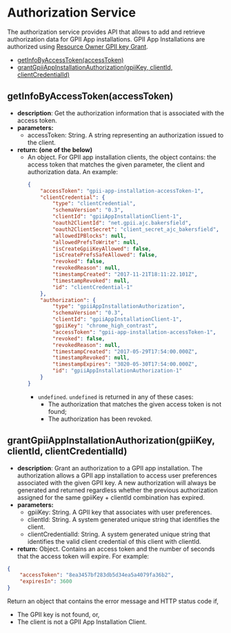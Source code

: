 # Authorization Service

The authorization service provides API that allows to add and retrieve authorization data for GPII App installations.
GPII App Installations are authorized using [Resource Owner GPII key
Grant](https://wiki.gpii.net/w/GPII_OAuth_2_Guide#Resource_Owner_GPII_Key_Grant).

* [getInfoByAccessToken(accessToken)](#getinfobyaccesstokenaccesstoken)
* [grantGpiiAppInstallationAuthorization(gpiiKey, clientId,
  clientCredentialId)](#grantgpiiappinstallationauthorizationgpiikey-clientid-clientcredentialid)

## getInfoByAccessToken(accessToken)

* **description**: Get the authorization information that is associated with the access token.
* **parameters:**
  * accessToken: String. A string representing an authorization issued to the client.
* **return: (one of the below)**
  * An object. For GPII app installation clients, the object contains: the access token that matches the given
    parameter, the client and authorization data. An example:
    ```json
    {
        "accessToken": "gpii-app-installation-accessToken-1",
        "clientCredential": {
            "type": "clientCredential",
            "schemaVersion": "0.3",
            "clientId": "gpiiAppInstallationClient-1",
            "oauth2ClientId": "net.gpii.ajc.bakersfield",
            "oauth2ClientSecret": "client_secret_ajc_bakersfield",
            "allowedIPBlocks": null,
            "allowedPrefsToWrite": null,
            "isCreateGpiiKeyAllowed": false,
            "isCreatePrefsSafeAllowed": false,
            "revoked": false,
            "revokedReason": null,
            "timestampCreated": "2017-11-21T18:11:22.101Z",
            "timestampRevoked": null,
            "id": "clientCredential-1"
        },
        "authorization": {
            "type": "gpiiAppInstallationAuthorization",
            "schemaVersion": "0.3",
            "clientId": "gpiiAppInstallationClient-1",
            "gpiiKey": "chrome_high_contrast",
            "accessToken": "gpii-app-installation-accessToken-1",
            "revoked": false,
            "revokedReason": null,
            "timestampCreated": "2017-05-29T17:54:00.000Z",
            "timestampRevoked": null,
            "timestampExpires": "3020-05-30T17:54:00.000Z",
            "id": "gpiiAppInstallationAuthorization-1"
        }
    }
    ```
    * `undefined`. `undefined` is returned in any of these cases:
      * The authorization that matches the given access token is not found;
      * The authorization has been revoked.

## grantGpiiAppInstallationAuthorization(gpiiKey, clientId, clientCredentialId)

* **description**: Grant an authorization to a GPII app installation. The authorization allows a GPII app installation
 to access user preferences associated with the given GPII key. A new authorization will always be generated and
 returned regardless whether the previous authorization assigned for the same gpiiKey + clientId combination has
 expired.
* **parameters:**
  * gpiiKey: String. A GPII key that associates with user preferences.
  * clientId: String. A system generated unique string that identifies the client.
  * clientCredentialId: String. A system generated unique string that identifies the valid client credential of this
    client with clientId.
* **return:** Object. Contains an access token and the number of seconds that the access token will expire. For example:

```json
{
    "accessToken": "8ea3457bf283db5d34ea5a4079fa36b2",
    "expiresIn": 3600
}
```

Return an object that contains the error message and HTTP status code if,

* The GPII key is not found, or,
* The client is not a GPII App Installation Client.
